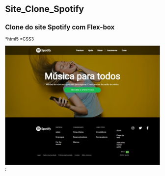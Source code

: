 # Site_Clone_Spotify

## Clone do site Spotify com Flex-box
*html5
*CSS3

![spotify](spotify.jpeg);

